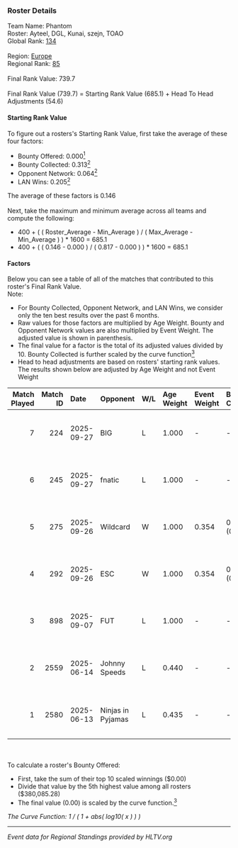 ### Roster Details<br />
Team Name: Phantom<br />
Roster: Ayteel, DGL, Kunai, szejn, TOAO<br />
Global Rank: [134](../../standings_global_2025_10_06.md)<br />
<br />
Region: [Europe]( ../../standings_europe_2025_10_06.md)<br />
Regional Rank: [85]( ../../standings_europe_2025_10_06.md)<br />
<br />
Final Rank Value:  739.7<br />
<br />
Final Rank Value (739.7) = Starting Rank Value (685.1) + Head To Head Adjustments (54.6)<br />

#### Starting Rank Value<br />
To figure out a rosters's Starting Rank Value, first take the average of these four factors:<br />
- Bounty Offered: 0.000[<sup>1</sup>](#table2)
- Bounty Collected: 0.313[<sup>2</sup>](#table1)
- Opponent Network: 0.064[<sup>2</sup>](#table1)
- LAN Wins: 0.205[<sup>2</sup>](#table1)

The average of these factors is 0.146<br />
<br />
Next, take the maximum and minimum average across all teams and compute the following:<br />
- 400 + ( ( Roster_Average - Min_Average ) / ( Max_Average - Min_Average ) ) * 1600 = 685.1
- 400 + ( ( 0.146 - 0.000 ) / ( 0.817 - 0.000 ) ) * 1600 = 685.1


#### Factors<br />
Below you can see a table of all of the matches that contributed to this roster's Final Rank Value.<br />
Note:<br />

- For Bounty Collected, Opponent Network, and LAN Wins, we consider only the ten best results over the past 6 months.
- Raw values for those factors are multiplied by Age Weight. Bounty and Opponent Network values are also multiplied by Event Weight. The adjusted value is shown in parenthesis.
- The final value for a factor is the total of its adjusted values divided by 10. Bounty Collected is further scaled by the curve function[<sup>3</sup>](#curveFunction)
- Head to head adjustments are based on rosters' starting rank values. The results shown below are adjusted by Age Weight and not Event Weight
<span id="table1"></span><br />


| Match Played | Match ID | Date       | Opponent          | W/L | Age Weight | Event Weight | Bounty Collected | Opponent Network | LAN Wins  | H2H Adj. | Roster                          |
| -: | -: | :- | :- | :- | :- | :- | :- | :- | :- | -: | :- |
|            7 |      224 | 2025-09-27 | BIG               | L   | 1.000      | -            | -                | -                | -         |    -1.35 | Ayteel, DGL, Kunai, szejn, TOAO |
|            6 |      245 | 2025-09-27 | fnatic            | L   | 1.000      | -            | -                | -                | -         |    -0.65 | Ayteel, DGL, Kunai, szejn, TOAO |
|            5 |      275 | 2025-09-26 | Wildcard          | W   | 1.000      | 0.354        | 0.056 (0.020)    | 0.825 (0.292)    | 1 (1.000) |    28.86 | Ayteel, DGL, Kunai, szejn, TOAO |
|            4 |      292 | 2025-09-26 | ESC               | W   | 1.000      | 0.354        | 0.125 (0.044)    | 0.968 (0.343)    | 1 (1.000) |    30.30 | Ayteel, DGL, Kunai, szejn, TOAO |
|            3 |      898 | 2025-09-07 | FUT               | L   | 1.000      | -            | -                | -                | -         |    -1.46 | Ayteel, DGL, Kunai, szejn, TOAO |
|            2 |     2559 | 2025-06-14 | Johnny Speeds     | L   | 0.440      | -            | -                | -                | -         |    -0.98 | Ayteel, DGL, Kunai, szejn, TOAO |
|            1 |     2580 | 2025-06-13 | Ninjas in Pyjamas | L   | 0.435      | -            | -                | -                | -         |    -0.08 | Ayteel, DGL, Kunai, szejn, TOAO |

<br />
<span id="table2"></span><br />
To calculate a roster's Bounty Offered:<br />

- First, take the sum of their top 10 scaled winnings ($0.00)
- Divide that value by the 5th highest value among all rosters ($380,085.28)
- The final value (0.00) is scaled by the curve function.[<sup>3</sup>](#curveFunction)

<span id="curveFunction"></span>_The Curve Function: 1 / ( 1 + abs( log10( x ) ) )_<br />

---
_Event data for Regional Standings provided by HLTV.org_<br />
